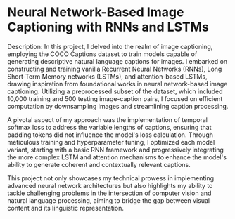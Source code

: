 # Neural Network-Based Image Captioning with RNNs and LSTMs

Description: In this project, I delved into the realm of image captioning, employing the COCO Captions dataset to train models capable of generating descriptive natural language captions for images. I embarked on constructing and training vanilla Recurrent Neural Networks (RNNs), Long Short-Term Memory networks (LSTMs), and attention-based LSTMs, drawing inspiration from foundational works in neural network-based image captioning. Utilizing a preprocessed subset of the dataset, which included 10,000 training and 500 testing image-caption pairs, I focused on efficient computation by downsampling images and streamlining caption processing.

A pivotal aspect of my approach was the implementation of temporal softmax loss to address the variable lengths of captions, ensuring that padding tokens did not influence the model's loss calculation. Through meticulous training and hyperparameter tuning, I optimized each model variant, starting with a basic RNN framework and progressively integrating the more complex LSTM and attention mechanisms to enhance the model's ability to generate coherent and contextually relevant captions.

This project not only showcases my technical prowess in implementing advanced neural network architectures but also highlights my ability to tackle challenging problems in the intersection of computer vision and natural language processing, aiming to bridge the gap between visual content and its linguistic representation.
